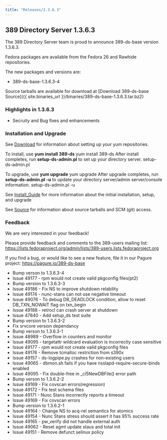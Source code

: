 ```yaml
---
title: "Releases/1.3.6.3"
---
```

389 Directory Server 1.3.6.3
-----------------------------

The 389 Directory Server team is proud to announce 389-ds-base version 1.3.6.3.

Fedora packages are available from the Fedora 26 and Rawhide repositories.

The new packages and versions are:

-   389-ds-base-1.3.6.3-4

Source tarballs are available for download at [Download 389-ds-base Source]({{ site.binaries_url }}/binaries/389-ds-base-1.3.6.3.tar.bz2)

### Highlights in 1.3.6.3

-   Secruity and Bug fixes and enhancements

### Installation and Upgrade

See [Download](../download.html) for information about setting up your yum repositories.

To install, use **yum install 389-ds** yum install 389-ds After install completes, run **setup-ds-admin.pl** to set up your directory server. setup-ds-admin.pl

To upgrade, use **yum upgrade** yum upgrade After upgrade completes, run **setup-ds-admin.pl -u** to update your directory server/admin server/console information. setup-ds-admin.pl -u

See [Install\_Guide](../legacy/install-guide.html) for more information about the initial installation, setup, and upgrade

See [Source](../development/source.html) for information about source tarballs and SCM (git) access.

### Feedback

We are very interested in your feedback!

Please provide feedback and comments to the 389-users mailing list: <https://lists.fedoraproject.org/admin/lists/389-users.lists.fedoraproject.org>

If you find a bug, or would like to see a new feature, file it in our Pagure project: <https://pagure.io/389-ds-base>

- Bump verson to 1.3.6.3-4
- Issue 49177 - rpm would not create valid pkgconfig files(pt2)
- Bump version to 1.3.6.3-3
- Issue 49186 - Fix NS to improve shutdown relability
- Issue 49174 - nunc-stans can not use negative timeout
- Issue 49076 - To debug DB_DEADLOCK condition, allow to reset DB_TXN_NOWAIT flag on txn_begin
- Issue 49188 - retrocl can crash server at shutdown
- Issue 47840 - Add setup_ds test suite
- Bump version to 1.3.6.3-2
- Fix srvcore version dependancy
- Bump verson to 1.3.6.3-1
- Issue 48989 - Overflow in counters and monitor
- Issue 49095 - targetattr wildcard evaluation is incorrectly case sensitive
- Issue 49177 - rpm would not create valid pkgconfig files
- Issue 49176 - Remove tcmalloc restriction from s390x
- Issue 49157 - ds-logpipe.py crashes for non-existing users
- Issue 49065 - dbmon.sh fails if you have nsslapd-require-secure-binds enabled
- Issue 49095 - Fix double-free in _cl5NewDBFile() error path
- Bump verson to 1.3.6.2-2
- Issue 49169 - Fix covscan errors(regression)
- Issue 49172 - Fix test schema files
- Issue 49171 - Nunc Stans incorrectly reports a timeout
- Issue 49169 - Fix covscan errors
- Bump version to 1.3.6.2-1
- Issue 49164 - Change NS to acq-rel semantics for atomics
- Issue 49154 - Nunc Stans stress should assert it has 95% success rate
- Issue 49165 - pw_verify did not handle external auth
- Issue 49062 - Reset agmt update staus and total init
- Issue 49151 - Remove defunct selinux policy

